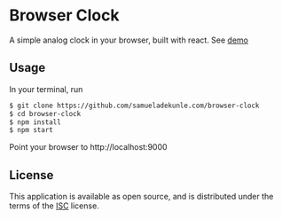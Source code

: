 # Browser Clock
A simple analog clock in your browser, built with react. See [demo](https://browser-clock.herokuapp.com)

## Usage
In your terminal, run
```bash
$ git clone https://github.com/samueladekunle.com/browser-clock
$ cd browser-clock
$ npm install
$ npm start
```

Point your browser to http://localhost:9000

## License
This application is available as open source, and is distributed under the terms of the [ISC](LICENSE) license.